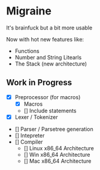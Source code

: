 # Migraine

It's brainfuck but a bit more usable

Now with hot new features like:

- Functions
- Number and String Litearls
- The Stack (new architecture)

## Work in Progress

- [x] Preprocessor (for macros)
	- [x] Macros
	- [] Include statements
- [x] Lexer / Tokenizer
- [] Parser / Parsetree generation
- [] Intepreter
- [] Compiler
	- [] Linux x86_64 Architecture
	- [] Win x86_64 Architecture
	- [] Mac x86_64 Architecture

